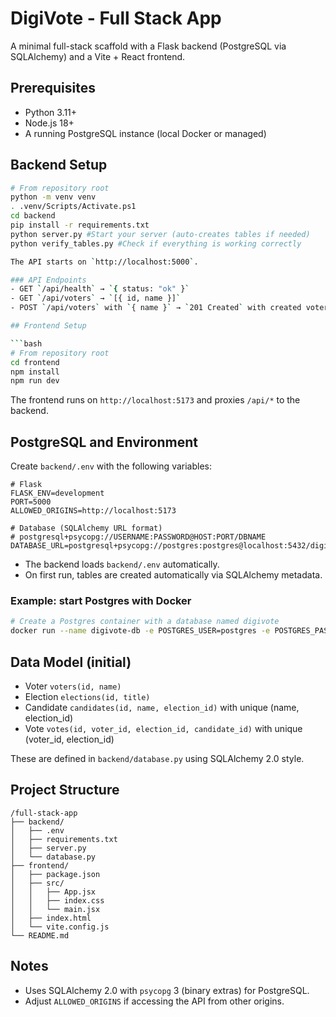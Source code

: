 # DigiVote - Full Stack App

A minimal full-stack scaffold with a Flask backend (PostgreSQL via SQLAlchemy) and a Vite + React frontend.

## Prerequisites
- Python 3.11+
- Node.js 18+
- A running PostgreSQL instance (local Docker or managed)

## Backend Setup

```bash
# From repository root
python -m venv venv
. .venv/Scripts/Activate.ps1  
cd backend
pip install -r requirements.txt
python server.py #Start your server (auto-creates tables if needed)
python verify_tables.py #Check if everything is working correctly

The API starts on `http://localhost:5000`.

### API Endpoints
- GET `/api/health` → `{ status: "ok" }`
- GET `/api/voters` → `[{ id, name }]`
- POST `/api/voters` with `{ name }` → `201 Created` with created voter

## Frontend Setup

```bash
# From repository root
cd frontend
npm install
npm run dev
```

The frontend runs on `http://localhost:5173` and proxies `/api/*` to the backend.

## PostgreSQL and Environment
Create `backend/.env` with the following variables:

```env
# Flask
FLASK_ENV=development
PORT=5000
ALLOWED_ORIGINS=http://localhost:5173

# Database (SQLAlchemy URL format)
# postgresql+psycopg://USERNAME:PASSWORD@HOST:PORT/DBNAME
DATABASE_URL=postgresql+psycopg://postgres:postgres@localhost:5432/digivote
```

- The backend loads `backend/.env` automatically.
- On first run, tables are created automatically via SQLAlchemy metadata.

### Example: start Postgres with Docker
```bash
# Create a Postgres container with a database named digivote
docker run --name digivote-db -e POSTGRES_USER=postgres -e POSTGRES_PASSWORD=postgres -e POSTGRES_DB=digivote -p 5432:5432 -d postgres:16
```

## Data Model (initial)
- Voter `voters(id, name)`
- Election `elections(id, title)`
- Candidate `candidates(id, name, election_id)` with unique (name, election_id)
- Vote `votes(id, voter_id, election_id, candidate_id)` with unique (voter_id, election_id)

These are defined in `backend/database.py` using SQLAlchemy 2.0 style.

## Project Structure
```
/full-stack-app
├── backend/
│   ├── .env
│   ├── requirements.txt
│   ├── server.py
│   └── database.py
├── frontend/
│   ├── package.json
│   ├── src/
│   │   ├── App.jsx
│   │   ├── index.css
│   │   └── main.jsx
│   ├── index.html
│   └── vite.config.js
└── README.md
```

## Notes
- Uses SQLAlchemy 2.0 with `psycopg` 3 (binary extras) for PostgreSQL.
- Adjust `ALLOWED_ORIGINS` if accessing the API from other origins.
